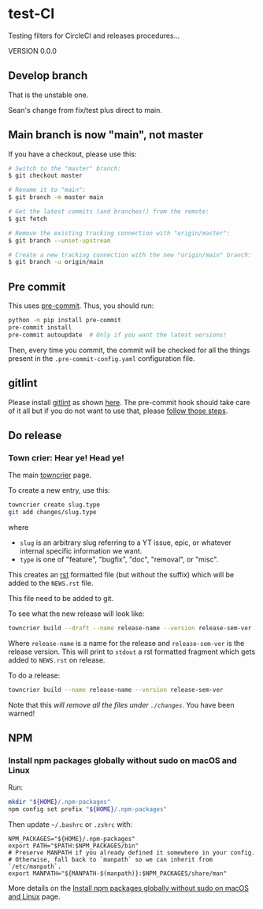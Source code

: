 # test-CI

Testing filters for CircleCI and releases procedures…

VERSION 0.0.0

## Develop branch

That is the unstable one.

Sean's change from fix/test plus direct to main.

## Main branch is now "main", not master

If you have a checkout, please use this:

```bash
# Switch to the "master" branch:
$ git checkout master

# Rename it to "main":
$ git branch -m master main

# Get the latest commits (and branches!) from the remote:
$ git fetch

# Remove the existing tracking connection with "origin/master":
$ git branch --unset-upstream

# Create a new tracking connection with the new "origin/main" branch:
$ git branch -u origin/main
```

## Pre commit

This uses [pre-commit](https://pre-commit.com/). Thus, you should run:

```bash
python -m pip install pre-commit
pre-commit install
pre-commit autoupdate  # Only if you want the latest versions!
```

Then, every time you commit, the commit will be checked for all the things
present in the `.pre-commit-config.yaml` configuration file.

## gitlint

Please install [gitlint](https://github.com/jorisroovers/gitlint) as shown
[here](https://jorisroovers.com/gitlint/#getting-started). The pre-commit hook
should take care of it all but if you do not want to use that, please [follow
those
steps](https://jorisroovers.com/gitlint/#using-gitlint-as-a-commit-msg-hook).

## Do release

### Town crier: Hear ye! Head ye!

The main [towncrier](https://github.com/twisted/towncrier) page.

To create a new entry, use this:

```bash
towncrier create slug.type
git add changes/slug.type
```
where

+ `slug` is an arbitrary slug referring to a YT issue, epic, or whatever internal
  specific information we want.
+ `type` is one of "feature", "bugfix", "doc", "removal", or "misc".

This creates an
[rst](https://www.sphinx-doc.org/en/master/usage/restructuredtext/basics.html)
formatted file (but without the suffix) which will be added to the `NEWS.rst`
file.

This file need to be added to git.

To see what the new release will look like:

```bash
towncrier build --draft --name release-name --version release-sem-ver
```

Where  `release-name` is a name for the release and `release-sem-ver` is the
release version. This will print to `stdout` a rst formatted fragment which
gets added to `NEWS.rst` on release.

To do a release:
```bash
towncrier build --name release-name --version release-sem-ver
```

Note that this *will remove all the files under `./changes`*. You have been
warned!

## NPM

### Install npm packages globally without sudo on macOS and Linux

Run:

```bash
mkdir "${HOME}/.npm-packages"
npm config set prefix "${HOME}/.npm-packages"
```

Then update `~/.bashrc` or `.zshrc` with:

```
NPM_PACKAGES="${HOME}/.npm-packages"
export PATH="$PATH:$NPM_PACKAGES/bin"
# Preserve MANPATH if you already defined it somewhere in your config.
# Otherwise, fall back to `manpath` so we can inherit from `/etc/manpath`.
export MANPATH="${MANPATH-$(manpath)}:$NPM_PACKAGES/share/man"
```

More details on the [Install npm packages globally without sudo on macOS and
Linux](https://github.com/sindresorhus/guides/blob/master/npm-global-without-sudo.md)
page.
